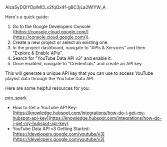 AIzaSyDQlYDpiMCLx2fqQx4f-gBC3jLa2WlYW_A

Here's a quick guide:

1. Go to the Google Developers Console ([https://console.cloud.google.com/](https://console.cloud.google.com/)).
2. Create a new project or select an existing one.
3. In the project dashboard, navigate to "APIs & Services" and then "Explore & Enable APIs".
4. Search for "YouTube Data API v3" and enable it.
5. Once enabled, navigate to "Credentials" and create an API key.

This will generate a unique API key that you can use to access YouTube playlist data through the YouTube Data API.

Here are some helpful resources for you:

pen_spark

- How to Get a YouTube API Key: [https://knowledge.hubspot.com/integrations/how-do-i-get-my-hubspot-api-key](https://knowledge.hubspot.com/integrations/how-do-i-get-my-hubspot-api-key)
- YouTube Data API v3 Getting Started: [https://developers.google.com/youtube/v3](https://developers.google.com/youtube/v3)